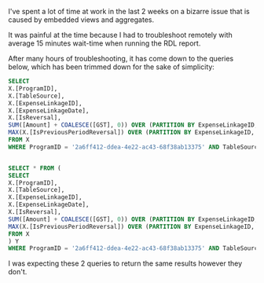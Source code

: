 I've spent a lot of time at work in the last 2 weeks on a bizarre issue that is caused by embedded views and aggregates.

It was painful at the time because I had to troubleshoot remotely with average 15 minutes wait-time when running the RDL report.

After many hours of troubleshooting, it has come down to the queries below, which has been trimmed down for the sake of simplicity:

```sql
SELECT  
X.[ProgramID],   
X.[TableSource],  
X.[ExpenseLinkageID],  
X.[ExpenseLinkageDate],  
X.[IsReversal],  
SUM([Amount] + COALESCE([GST], 0)) OVER (PARTITION BY ExpenseLinkageID, ExpenseLinkageDate) as [ExpenseTotal],  
MAX(X.[IsPreviousPeriodReversal]) OVER (PARTITION BY ExpenseLinkageID, ExpenseLinkageDate) as [IsPreviousPeriodReversal]
FROM X
WHERE ProgramID = '2a6ff412-ddea-4e22-ac43-68f38ab13375' AND TableSource = 'AR'


SELECT * FROM (
SELECT  
X.[ProgramID],   
X.[TableSource],  
X.[ExpenseLinkageID],  
X.[ExpenseLinkageDate],  
X.[IsReversal],  
SUM([Amount] + COALESCE([GST], 0)) OVER (PARTITION BY ExpenseLinkageID, ExpenseLinkageDate) as [ExpenseTotal],  
MAX(X.[IsPreviousPeriodReversal]) OVER (PARTITION BY ExpenseLinkageID, ExpenseLinkageDate) as [IsPreviousPeriodReversal]
FROM X
) Y
WHERE ProgramID = '2a6ff412-ddea-4e22-ac43-68f38ab13375' AND TableSource = 'AR'
```

I was expecting these 2 queries to return the same results however they don't.
